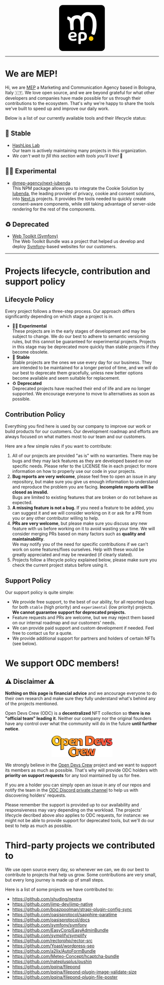 <div align="center">
  <img width="150" src="./profile/assets/mep-logo.svg" alt="MEP Srl Logo" />
</div>

---

# We are MEP!

Hi, we are [MEP](https://mep.it) a Marketing and Communication Agency based in Bologna, Italy 🇮🇹. We love open source, and we are beyond grateful for what other developers and companies have made possible for us through their contributions to the ecosystem. That's why we're happy to share the tools we've built to speed up and improve our daily work.

Below is a list of our currently available tools and their lifecycle status:

## 🚀 Stable

* [HashLips Lab](https://github.com/hashlips-lab)  
  Our team is actively maintaining many projects in this organization.
* _We can't wait to fill this section with tools you'll love!_ 💪

## 👷‍♂️ Experimental

* [@mep-agency/next-iubenda](https://github.com/mep-agency/next-iubenda)  
  This NPM package allows you to integrate the Cookie Solution by [Iubenda](https://www.iubenda.com/), the leading provider of privacy, cookie and consent solutions, into [Next.js](https://nextjs.org/) projects. It provides the tools needed to quickly create consent-aware components, while still taking advantage of server-side rendering for the rest of the components.

## ♻️ Deprecated

* [Web Toolkit (Symfony)](https://github.com/mep-agency/web-toolkit)  
  The Web Toolkit Bundle was a project that helped us develop and deploy [Symfony](https://symfony.com/)-based websites for our customers.

---

# Projects lifecycle, contribution and support policy

## Lifecycle Policy

Every project follows a three-step process. Our approach differs significantly depending on which stage a project is in.

* 👷‍♂️ **Experimental**  
  These projects are in the early stages of development and may be subject to change. We do our best to adhere to semantic versioning rules, but this cannot be guaranteed for experimental projects.
  Projects in this stage may be deprecated more quickly than stable projects if they become obsolete.
* 🚀 **Stable**  
  Stable projects are the ones we use every day for our business. They are intended to be maintained for a longer period of time, and we will do our best to deprecate them gracefully, unless new better options become available and seem suitable for replacement.
* ♻️ **Deprecated**  
  Deprecated projects have reached their end of life and are no longer supported. We encourage everyone to move to alternatives as soon as possible.

## Contribution Policy

Everything you find here is used by our company to improve our work or build products for our customers. Our development roadmap and efforts are always focused on what matters most to our team and our customers.

Here are a few simple rules if you want to contribute:
1) All of our projects are provided "as is" with no warranties. There may be bugs and they may lack features as they are developed based on our specific needs. Please refer to the LICENSE file in each project for more information on how to properly use our code in your projects.
2) **Bug reports are very welcome**, please feel free to open an issue in any repository, but make sure you give us enough information to understand and reproduce the problem you are facing. **Incomplete reports will be closed as invalid.**  
   Bugs are limited to existing features that are broken or do not behave as expected.
3) **A missing feature is not a bug.** If you need a feature to be added, you can suggest it and we will consider working on it or ask for a PR from you or any other contributor willing to help.
4) **PRs are very welcome**, but please make sure you discuss any new feature with us before working on it to avoid wasting your time. We will consider merging PRs based on many factors such as **quality and maintainability**.  
   We may notify you of the need for specific contributions if we can't work on some features/fixes ourselves. Help with these would be greatly appreciated and may be rewarded (if clearly stated).
5) Projects follow a lifecycle policy explained below, please make sure you check the current project status before using it.

## Support Policy

Our support policy is quite simple:
* We provide free support, to the best of our ability, for all reported bugs for both `stable` (high priority) and `experimental` (low priority) projects. **We cannot guarantee support for deprecated projects.**
* Feature requests and PRs are welcome, but we may reject them based on our internal roadmap and our customers' needs.
* We can provide paid support and custom development if needed. Feel free to contact us for a quote.
* We provide additional support for partners and holders of certain NFTs (see below).

# We support ODC members!

## ⚠️ Disclaimer ⚠️

**Nothing on this page is financial advice** and we ancourage everyone to do their own research and make sure they fully understand what's behind any of the projects mentioned.

Open Devs Crew (ODC) is a **decentralized** NFT collection so **there is no "official team" leading it**. Neither our company nor the original founders have any control over what the community will do in the future **until further notice**.

<div align="center">
  <img width="200" src="./profile/assets/odc-logo.png" alt="Open Devs Crew Logo" />
</div>

We strongly believe in the [Open Devs Crew](https://opendevs.io) project and we want to support its members as much as possible. That's why will provide ODC holders with **priority on support requests** for any tool maintained by us for free.

If you are a holder you can simply open an issue in any of our repos and notify the team in the [ODC Discord private channel](https://discord.gg/TPmGaMXdHw) to help us with discovering holders' requests.

Please remember the support is provided up to our availability and responsiveness may vary depending on the workload. The projects' lifecycle decribed above also applies to ODC requests, for instance: we might not be able to provide support for deprecated tools, but we'll do our best to help as much as possible.

# Third-party projects we contributed to

We use open source every day, so whenever we can, we do our best to contribute to projects that help us grow. Some contributions are very small, but every long journey is made up of small steps.

Here is a list of some projects we have contributed to:
* https://github.com/shuding/nextra
* https://github.com/jimp-dev/jimp-native
* https://github.com/boazpoolman/strapi-plugin-config-sync
* https://github.com/oasisprotocol/sapphire-paratime
* https://github.com/oasisprotocol/docs
* https://github.com/symfony/symfony
* https://github.com/EasyCorp/EasyAdminBundle
* https://github.com/symplify/symplify
* https://github.com/rectorphp/rector-src
* https://github.com/Yoast/wordpress-seo
* https://github.com/a2lix/AutoFormBundle
* https://github.com/Meteo-Concept/hcaptcha-bundle
* https://github.com/nateplusplus/pushin
* https://github.com/pqina/filepond
* https://github.com/pqina/filepond-plugin-image-validate-size
* https://github.com/pqina/filepond-plugin-file-poster
